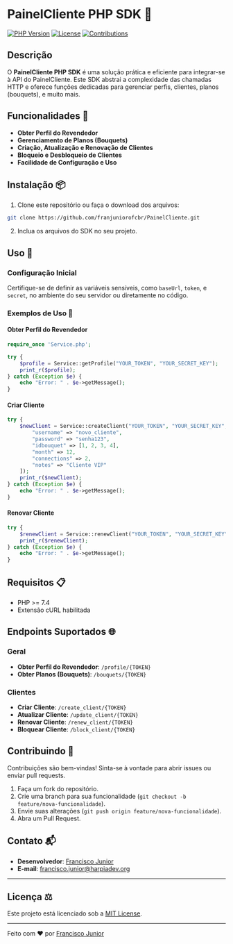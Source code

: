 # PainelCliente PHP SDK 🚀

[![PHP Version](https://img.shields.io/badge/php-%3E%3D7.4-blue)](https://www.php.net/releases/)
[![License](https://img.shields.io/badge/license-MIT-green)](LICENSE)
[![Contributions](https://img.shields.io/badge/contributions-welcome-orange)](#contributing)

## Descrição

O **PainelCliente PHP SDK** é uma solução prática e eficiente para integrar-se à API do PainelCliente. Este SDK abstrai a complexidade das chamadas HTTP e oferece funções dedicadas para gerenciar perfis, clientes, planos (bouquets), e muito mais.

## Funcionalidades 🌟

- **Obter Perfil do Revendedor**
- **Gerenciamento de Planos (Bouquets)**
- **Criação, Atualização e Renovação de Clientes**
- **Bloqueio e Desbloqueio de Clientes**
- **Facilidade de Configuração e Uso**

## Instalação 📦

1. Clone este repositório ou faça o download dos arquivos:

```bash
git clone https://github.com/franjuniorofcbr/PainelCliente.git
```

2. Inclua os arquivos do SDK no seu projeto.

## Uso 🔧

### Configuração Inicial

Certifique-se de definir as variáveis sensíveis, como `baseUrl`, `token`, e `secret`, no ambiente do seu servidor ou diretamente no código.

### Exemplos de Uso 📝

#### Obter Perfil do Revendedor

```php
require_once 'Service.php';

try {
    $profile = Service::getProfile("YOUR_TOKEN", "YOUR_SECRET_KEY");
    print_r($profile);
} catch (Exception $e) {
    echo "Error: " . $e->getMessage();
}
```

#### Criar Cliente

```php
try {
    $newClient = Service::createClient("YOUR_TOKEN", "YOUR_SECRET_KEY", [
        "username" => "novo_cliente",
        "password" => "senha123",
        "idbouquet" => [1, 2, 3, 4],
        "month" => 12,
        "connections" => 2,
        "notes" => "Cliente VIP"
    ]);
    print_r($newClient);
} catch (Exception $e) {
    echo "Error: " . $e->getMessage();
}
```

#### Renovar Cliente

```php
try {
    $renewClient = Service::renewClient("YOUR_TOKEN", "YOUR_SECRET_KEY", "cliente_existente", 6);
    print_r($renewClient);
} catch (Exception $e) {
    echo "Error: " . $e->getMessage();
}
```

## Requisitos 📋

- PHP >= 7.4
- Extensão cURL habilitada

## Endpoints Suportados 🌐

### Geral
- **Obter Perfil do Revendedor**: `/profile/{TOKEN}`
- **Obter Planos (Bouquets)**: `/bouquets/{TOKEN}`

### Clientes
- **Criar Cliente**: `/create_client/{TOKEN}`
- **Atualizar Cliente**: `/update_client/{TOKEN}`
- **Renovar Cliente**: `/renew_client/{TOKEN}`
- **Bloquear Cliente**: `/block_client/{TOKEN}`

## Contribuindo 🤝

Contribuições são bem-vindas! Sinta-se à vontade para abrir issues ou enviar pull requests.

1. Faça um fork do repositório.
2. Crie uma branch para sua funcionalidade (`git checkout -b feature/nova-funcionalidade`).
3. Envie suas alterações (`git push origin feature/nova-funcionalidade`).
4. Abra um Pull Request.

## Contato 📬

- **Desenvolvedor**: [Francisco Junior](https://github.com/franjuniorofcbr)
- **E-mail**: francisco.junior@harpiadev.org

---

## Licença ⚖️

Este projeto está licenciado sob a [MIT License](LICENSE).

---

Feito com ❤️ por [Francisco Junior](https://github.com/franjuniorofcbr)

